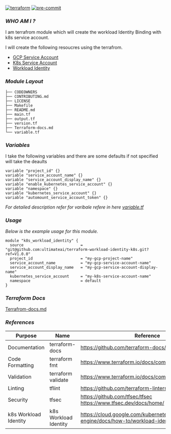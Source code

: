 [![terraform](https://img.shields.io/badge/terraform-%23623CE4?style=flat-square&logo=terraform&logoColor=white)](https://www.terraform.io/)
[![pre-commit](https://img.shields.io/badge/pre--commit-enabled-brightgreen?logo=pre-commit&logoColor=white)](https://github.com/pre-commit/pre-commit)
### *WHO AM I ?*

I am terrafrom module which will create the workload Identity Binding with k8s service account.

I will create the following resoucres using the terrafrom.

- [GCP Service Account](https://cloud.google.com/iam/docs/service-accounts)
- [K8s Service Account](https://cloud.google.com/kubernetes-engine/docs/how-to/kubernetes-service-accounts)
- [Workload Identity](https://cloud.google.com/kubernetes-engine/docs/how-to/workload-identity)


### *Module Layout*

```
├── CODEOWNERS
├── CONTRIBUTING.md
├── LICENSE
├── Makefile
├── README.md
├── main.tf
├── output.tf
├── version.tf
├── Terraform-docs.md
└── variable.tf

```


### *Variables*

I take the following variables and there are some defaults if not specified will take the deaults

```
variable "project_id" {}
variable "service_account_name" {}
variable "service_account_display_name" {}
variable "enable_kubernetes_service_account" {}
variable "namespace" {}
variable "kubernetes_service_account" {}
variable "automount_service_account_token" {}
```
*For detailed description refer for varibale refere in here [variable.tf](variable.tf)*

### *Usage*

*Below is the example usage for this module.*

```
module "k8s_workload_identity" {
  source                         = "git@github.com:ultimateai/terraform-workload-identity-k8s.git?ref=V1.0.0"
  project_id                     = "my-gcp-project-name"
  service_account_name           = "my-gcp-service-account-name"
  service_account_display_name   = "my-gcp-service-account-display-name"
  kubernetes_service_account     = "my-k8s-service-account-name"
  namespace                      = default
}
```

### *Terraform Docs*

[Terrafrom-docs.md](Terraform-docs.md)


### *References*

| Purpose | Name | Reference |
|---|---|---|
| Documentation | terraform-docs | https://github.com/terraform-docs/terraform-docs |
| Code Formatting | terraform fmt | https://www.terraform.io/docs/commands/fmt.html |
| Validation | terraform validate | https://www.terraform.io/docs/commands/validate.html |
| Linting | tflint | https://github.com/terraform-linters/tflint |
| Security | tfsec | https://github.com/tfsec/tfsec https://www.tfsec.dev/docs/home/ |
| k8s Workload Identity | k8s Workload Identity | https://cloud.google.com/kubernetes-engine/docs/how-to/workload-identity|

